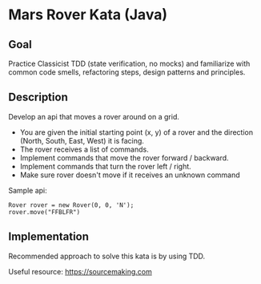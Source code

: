 # Mars Rover Kata (Java)

## Goal
Practice Classicist TDD (state verification, no mocks) and familiarize with common code smells, refactoring steps, design patterns and principles.

## Description
Develop an api that moves a rover around on a grid.

* You are given the initial starting point (x, y) of a rover and the direction (North, South, East, West) it is facing.
* The rover receives a list of commands.
* Implement commands that move the rover forward / backward.
* Implement commands that turn the rover left / right.
* Make sure rover doesn't move if it receives an unknown command

Sample api:
```
Rover rover = new Rover(0, 0, 'N');
rover.move("FFBLFR")
```

## Implementation
Recommended approach to solve this kata is by using TDD.

Useful resource: https://sourcemaking.com


